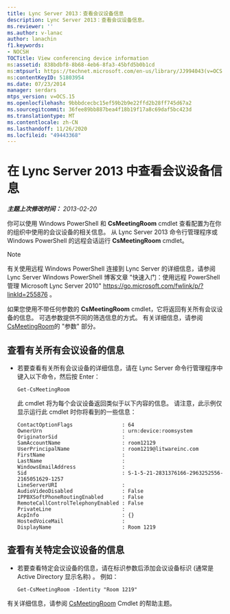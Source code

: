```yaml
---
title: Lync Server 2013：查看会议设备信息
description: Lync Server 2013：查看会议设备信息。
ms.reviewer: ''
ms.author: v-lanac
author: lanachin
f1.keywords:
- NOCSH
TOCTitle: View conferencing device information
ms:assetid: 838bdbf8-8b68-4eb6-8fa3-45bfd5b0b1cd
ms:mtpsurl: https://technet.microsoft.com/en-us/library/JJ994043(v=OCS.15)
ms:contentKeyID: 51803954
ms.date: 07/23/2014
manager: serdars
mtps_version: v=OCS.15
ms.openlocfilehash: 9bbbdcecbc15ef59b2b9e22ffd2b28ff745d67a2
ms.sourcegitcommit: 36fee89bb887bea4f18b19f17a8c69daf5bc423d
ms.translationtype: MT
ms.contentlocale: zh-CN
ms.lasthandoff: 11/26/2020
ms.locfileid: "49443368"
---
```

# <a name="view-conferencing-device-information-in-lync-server-2013"></a>在 Lync Server 2013 中查看会议设备信息

<div data-xmlns="http://www.w3.org/1999/xhtml">

<div class="topic" data-xmlns="http://www.w3.org/1999/xhtml" data-msxsl="urn:schemas-microsoft-com:xslt" data-cs="https://msdn.microsoft.com/">

<div data-asp="https://msdn2.microsoft.com/asp">



</div>

<div id="mainSection">

<div id="mainBody">

<span> </span>

_**主题上次修改时间：** 2013-02-20_

你可以使用 Windows PowerShell 和 **CsMeetingRoom** cmdlet 查看配置为在你的组织中使用的会议设备的相关信息。 从 Lync Server 2013 命令行管理程序或 Windows PowerShell 的远程会话运行 **CsMeetingRoom** cmdlet。

<div>


> [!NOTE]  
> 有关使用远程 Windows PowerShell 连接到 Lync Server 的详细信息，请参阅 Lync Server Windows PowerShell 博客文章 "快速入门：使用远程 PowerShell 管理 Microsoft Lync Server 2010" <A href="https://go.microsoft.com/fwlink/p/?linkid=255876">https://go.microsoft.com/fwlink/p/?linkId=255876</A> 。



</div>

如果您使用不带任何参数的 **CsMeetingRoom** cmdlet，它将返回有关所有会议设备的信息。 可选参数提供不同的筛选信息的方式。 有关详细信息，请参阅 [CsMeetingRoom](https://docs.microsoft.com/powershell/module/skype/Get-CsMeetingRoom)的 "参数" 部分。

<div>


<div>

## <a name="viewing-information-about-all-your-conferencing-devices"></a>查看有关所有会议设备的信息

  - 若要查看有关所有会议设备的详细信息，请在 Lync Server 命令行管理程序中键入以下命令，然后按 Enter：
    
        Get-CsMeetingRoom
    
    此 cmdlet 将为每个会议设备返回类似于以下内容的信息。 请注意，此示例仅显示运行此 cmdlet 时你将看到的一些信息：
    
        ContactOptionFlags                : 64
        OwnerUrn                          : urn:device:roomsystem
        OriginatorSid                     :
        SamAccountName                    : room12129
        UserPrincipalName                 : room1219@litwareinc.com
        FirstName                         : 
        LastName                          :
        WindowsEmailAddress               :
        Sid                               : S-1-5-21-2831376166-2963252556-2165051629-1257
        LineServerURI                     :
        AudioVideoDisabled                : False
        IPPBXSoftPhoneRoutingEnabled      : False
        RemoteCallControlTelephonyEnabled : False
        PrivateLine                       :
        AcpInfo                           : {}
        HostedVoiceMail                   :
        DisplayName                       : Room 1219

</div>

<div>

## <a name="viewing-information-about-a-specific-conferencing-device"></a>查看有关特定会议设备的信息

  - 若要查看特定会议设备的信息，请在标识参数后添加会议设备标识 (通常是 Active Directory 显示名称) 。 例如：
    
        Get-CsMeetingRoom -Identity "Room 1219"

</div>

有关详细信息，请参阅 [CsMeetingRoom](https://docs.microsoft.com/powershell/module/skype/Get-CsMeetingRoom) Cmdlet 的帮助主题。

</div>

</div>

<span> </span>

</div>

</div>

</div>

